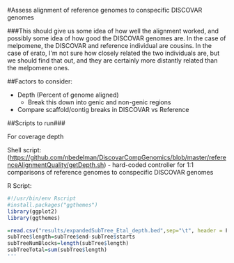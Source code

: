 #Assess alignment of reference genomes to conspecific DISCOVAR genomes

###This should give us some idea of how well the alignment worked, and possibly some idea of how good the DISCOVAR genomes are. In the case of melpomene, the DISCOVAR and reference individual are cousins. In the case of erato, I'm not sure how closely related the two individuals are, but we should find that out, and they are certainly more distantly related than the melpomene ones. 

##Factors to consider: 
- Depth (Percent of genome aligned)
	- Break this down into genic and non-genic regions
- Compare scaffold/contig breaks in DISCOVAR vs Reference


##Scripts to run###

For coverage depth

Shell script: 
(https://github.com/nbedelman/DiscovarCompGenomics/blob/master/referenceAlignmentQuality/getDepth.sh) - hard-coded controller for 1:1 comparisons of reference genomes to conspecific DISCOVAR genomes

R Script:

```R
#!/usr/bin/env Rscript
#install.packages("ggthemes")
library(ggplot2)
library(ggthemes)

=read.csv("results/expandedSubTree_Etal_depth.bed",sep="\t", header = F, col.names = c("scaffold","start","end"))
subTree$length=subTree$end-subTree$starts
subTreeNumBlocks=length(subTree$length)
subTreeTotal=sum(subTree$length)
'''


